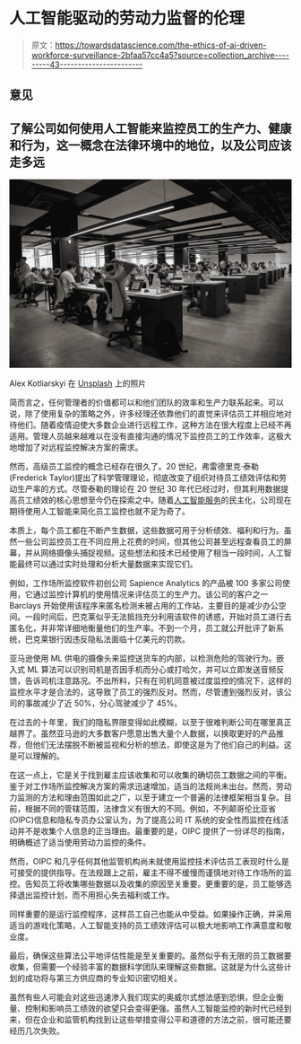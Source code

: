 # 人工智能驱动的劳动力监督的伦理

> 原文：<https://towardsdatascience.com/the-ethics-of-ai-driven-workforce-surveillance-2bfaa57cc4a5?source=collection_archive---------43----------------------->

## 意见

## 了解公司如何使用人工智能来监控员工的生产力、健康和行为，这一概念在法律环境中的地位，以及公司应该走多远

![](img/7842d74e906a2967f36658cfb14deb1a.png)

Alex Kotliarskyi 在 [Unsplash](https://unsplash.com/s/photos/workforce?utm_source=unsplash&utm_medium=referral&utm_content=creditCopyText) 上的照片

简而言之，任何管理者的价值都可以和他们团队的效率和生产力联系起来。可以说，除了使用复杂的策略之外，许多经理还依靠他们的直觉来评估员工并相应地对待他们。随着疫情迫使大多数企业进行远程工作，这种方法在很大程度上已经不再适用。管理人员越来越难以在没有直接沟通的情况下监控员工的工作效率，这极大地增加了对远程监控解决方案的需求。

然而，高级员工监控的概念已经存在很久了。20 世纪，弗雷德里克·泰勒(Frederick Taylor)提出了科学管理理论，彻底改变了组织对待员工绩效评估和劳动生产率的方式。尽管泰勒的理论在 20 世纪 30 年代已经过时，但其利用数据提高员工绩效的核心思想至今仍在探索之中。随着[人工智能服务](https://www.itransition.com/services/artificial-intelligence)的民主化，公司现在期待使用人工智能来简化员工监控也就不足为奇了。

本质上，每个员工都在不断产生数据，这些数据可用于分析绩效、福利和行为。虽然一些公司监控员工在不同应用上花费的时间，但其他公司甚至远程查看员工的屏幕，并从网络摄像头捕捉视频。这些想法和技术已经使用了相当一段时间，人工智能最终可以通过实时处理和分析大量数据来实现它们。

例如，工作场所监控软件初创公司 Sapience Analytics 的产品被 100 多家公司使用，它通过监控计算机的使用情况来评估员工的生产力。该公司的客户之一 Barclays 开始使用该程序来匿名检测未被占用的工作站，主要目的是减少办公空间。一段时间后，巴克莱似乎无法抵挡充分利用该软件的诱惑，开始对员工进行去匿名化，并非常详细地衡量他们的生产率。不到一个月，员工就公开批评了新系统，巴克莱银行因违反隐私法面临十亿美元的罚款。

亚马逊使用 ML 供电的摄像头来监控送货车的内部，以检测危险的驾驶行为。嵌入式 ML 算法可以识别司机是否因手机而分心或打哈欠，并可以立即发送音频反馈，告诉司机注意路况。不出所料，只有在司机同意被过度监控的情况下，这样的监控水平才是合法的，这导致了员工的强烈反对。然而，尽管遭到强烈反对，该公司的事故减少了近 50%，分心驾驶减少了 45%。

在过去的十年里，我们的隐私界限变得如此模糊，以至于很难判断公司在哪里真正越界了。虽然亚马逊的大多数客户愿意出售大量个人数据，以换取更好的产品推荐，但他们无法摆脱不断被监视和分析的想法，即使这是为了他们自己的利益。这是可以理解的。

在这一点上，它是关于找到雇主应该收集和可以收集的确切员工数据之间的平衡。鉴于对工作场所监控解决方案的需求迅速增加，适当的法规尚未出台。然而，劳动力监测的方法和理由范围如此之广，以至于建立一个普遍的法律框架相当复杂。目前，根据不同的管辖范围，法律含义有很大的不同。例如，不列颠哥伦比亚省(OIPC)信息和隐私专员办公室认为，为了提高公司 IT 系统的安全性而监控在线活动并不是收集个人信息的正当理由。最重要的是，OIPC 提供了一份详尽的指南，明确概述了适当使用劳动力监控的条件。

然而，OIPC 和几乎任何其他监管机构尚未就使用监控技术评估员工表现时什么是可接受的提供指导。在法规跟上之前，雇主不得不缓慢而谨慎地对待工作场所的监控。告知员工将收集哪些数据以及收集的原因至关重要。更重要的是，员工能够选择退出监控计划，而不用担心失去福利或工作。

同样重要的是运行监控程序，这样员工自己也能从中受益。如果操作正确，并采用适当的游戏化策略，人工智能支持的员工绩效评估可以极大地影响工作满意度和敬业度。

最后，确保这些算法公平地评估性能是至关重要的。虽然似乎有无限的员工数据要收集，但需要一个经验丰富的数据科学团队来理解这些数据。这就是为什么这些计划的成功将与第三方供应商的专业知识密切相关。

虽然有些人可能会对这些迅速渗入我们现实的奥威尔式想法感到恐惧，但企业衡量、控制和影响员工绩效的欲望只会变得更强。虽然人工智能监控的新时代已经到来，但在企业和监管机构找到让这些举措变得公平和道德的方法之前，很可能还要经历几次失败。